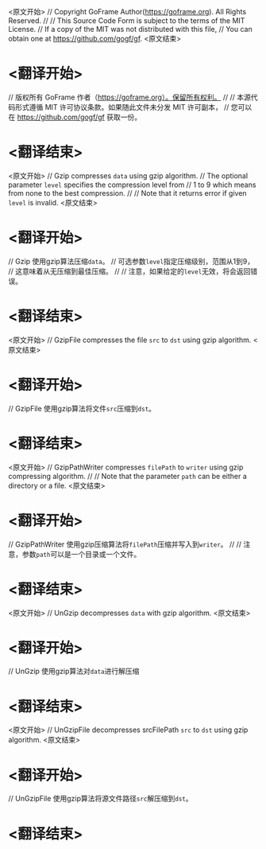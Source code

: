 
<原文开始>
// Copyright GoFrame Author(https://goframe.org). All Rights Reserved.
//
// This Source Code Form is subject to the terms of the MIT License.
// If a copy of the MIT was not distributed with this file,
// You can obtain one at https://github.com/gogf/gf.
<原文结束>

# <翻译开始>
// 版权所有 GoFrame 作者（https://goframe.org）。保留所有权利。
//
// 本源代码形式遵循 MIT 许可协议条款。如果随此文件未分发 MIT 许可副本，
// 您可以在 https://github.com/gogf/gf 获取一份。
# <翻译结束>


<原文开始>
// Gzip compresses `data` using gzip algorithm.
// The optional parameter `level` specifies the compression level from
// 1 to 9 which means from none to the best compression.
//
// Note that it returns error if given `level` is invalid.
<原文结束>

# <翻译开始>
// Gzip 使用gzip算法压缩`data`。
// 可选参数`level`指定压缩级别，范围从1到9，
// 这意味着从无压缩到最佳压缩。
//
// 注意，如果给定的`level`无效，将会返回错误。
# <翻译结束>


<原文开始>
// GzipFile compresses the file `src` to `dst` using gzip algorithm.
<原文结束>

# <翻译开始>
// GzipFile 使用gzip算法将文件`src`压缩到`dst`。
# <翻译结束>


<原文开始>
// GzipPathWriter compresses `filePath` to `writer` using gzip compressing algorithm.
//
// Note that the parameter `path` can be either a directory or a file.
<原文结束>

# <翻译开始>
// GzipPathWriter 使用gzip压缩算法将`filePath`压缩并写入到`writer`。
//
// 注意，参数`path`可以是一个目录或一个文件。
# <翻译结束>


<原文开始>
// UnGzip decompresses `data` with gzip algorithm.
<原文结束>

# <翻译开始>
// UnGzip 使用gzip算法对`data`进行解压缩
# <翻译结束>


<原文开始>
// UnGzipFile decompresses srcFilePath `src` to `dst` using gzip algorithm.
<原文结束>

# <翻译开始>
// UnGzipFile 使用gzip算法将源文件路径`src`解压缩到`dst`。
# <翻译结束>

